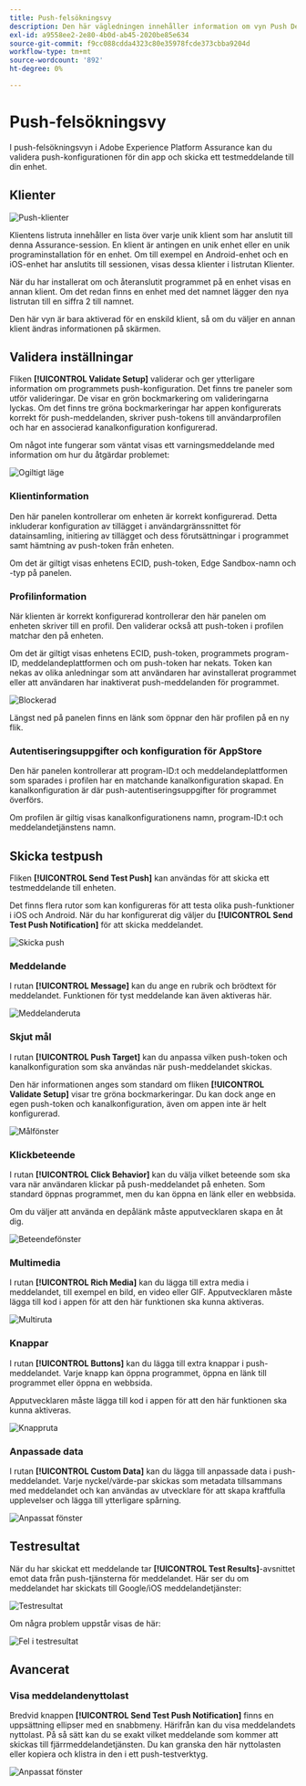 ```yaml
---
title: Push-felsökningsvy
description: Den här vägledningen innehåller information om vyn Push Debug (Push Debug) i Adobe Experience Platform Assurance.
exl-id: a9558ee2-2e80-4b0d-ab45-2020be85e634
source-git-commit: f9cc088cdda4323c80e35978fcde373cbba9204d
workflow-type: tm+mt
source-wordcount: '892'
ht-degree: 0%

---
```


# Push-felsökningsvy

I push-felsökningsvyn i Adobe Experience Platform Assurance kan du validera push-konfigurationen för din app och skicka ett testmeddelande till din enhet.

## Klienter

![Push-klienter](./images/push-debug-view/clients.png)

Klientens listruta innehåller en lista över varje unik klient som har anslutit till denna Assurance-session. En klient är antingen en unik enhet eller en unik programinstallation för en enhet. Om till exempel en Android-enhet och en iOS-enhet har anslutits till sessionen, visas dessa klienter i listrutan Klienter.

När du har installerat om och återanslutit programmet på en enhet visas en annan klient. Om det redan finns en enhet med det namnet lägger den nya listrutan till en siffra 2 till namnet.

Den här vyn är bara aktiverad för en enskild klient, så om du väljer en annan klient ändras informationen på skärmen.

## Validera inställningar

Fliken **[!UICONTROL Validate Setup]** validerar och ger ytterligare information om programmets push-konfiguration. Det finns tre paneler som utför valideringar. De visar en grön bockmarkering om valideringarna lyckas. Om det finns tre gröna bockmarkeringar har appen konfigurerats korrekt för push-meddelanden, skriver push-tokens till användarprofilen och har en associerad kanalkonfiguration konfigurerad.

Om något inte fungerar som väntat visas ett varningsmeddelande med information om hur du åtgärdar problemet:

![Ogiltigt läge](./images/push-debug-view/invalid-state.png)

### Klientinformation

Den här panelen kontrollerar om enheten är korrekt konfigurerad. Detta inkluderar konfiguration av tillägget i användargränssnittet för datainsamling, initiering av tillägget och dess förutsättningar i programmet samt hämtning av push-token från enheten.

Om det är giltigt visas enhetens ECID, push-token, Edge Sandbox-namn och -typ på panelen.

### Profilinformation

När klienten är korrekt konfigurerad kontrollerar den här panelen om enheten skriver till en profil. Den validerar också att push-token i profilen matchar den på enheten.

Om det är giltigt visas enhetens ECID, push-token, programmets program-ID, meddelandeplattformen och om push-token har nekats. Token kan nekas av olika anledningar som att användaren har avinstallerat programmet eller att användaren har inaktiverat push-meddelanden för programmet.

![Blockerad](./images/push-debug-view/deny-list-blocked.png)

Längst ned på panelen finns en länk som öppnar den här profilen på en ny flik.

### Autentiseringsuppgifter och konfiguration för AppStore

Den här panelen kontrollerar att program-ID:t och meddelandeplattformen som sparades i profilen har en matchande kanalkonfiguration skapad. En kanalkonfiguration är där push-autentiseringsuppgifter för programmet överförs.

Om profilen är giltig visas kanalkonfigurationens namn, program-ID:t och meddelandetjänstens namn.

## Skicka testpush

Fliken **[!UICONTROL Send Test Push]** kan användas för att skicka ett testmeddelande till enheten.

Det finns flera rutor som kan konfigureras för att testa olika push-funktioner i iOS och Android. När du har konfigurerat dig väljer du **[!UICONTROL Send Test Push Notification]** för att skicka meddelandet.

![Skicka push](./images/push-debug-view/send.png)

### Meddelande

I rutan **[!UICONTROL Message]** kan du ange en rubrik och brödtext för meddelandet. Funktionen för tyst meddelande kan även aktiveras här.

![Meddelanderuta](./images/push-debug-view/message-pane.png)

### Skjut mål

I rutan **[!UICONTROL Push Target]** kan du anpassa vilken push-token och kanalkonfiguration som ska användas när push-meddelandet skickas.

Den här informationen anges som standard om fliken **[!UICONTROL Validate Setup]** visar tre gröna bockmarkeringar. Du kan dock ange en egen push-token och kanalkonfiguration, även om appen inte är helt konfigurerad.

![Målfönster](./images/push-debug-view/target-pane.png)

### Klickbeteende

I rutan **[!UICONTROL Click Behavior]** kan du välja vilket beteende som ska vara när användaren klickar på push-meddelandet på enheten. Som standard öppnas programmet, men du kan öppna en länk eller en webbsida.

Om du väljer att använda en depålänk måste apputvecklaren skapa en åt dig.

![Beteendefönster](./images/push-debug-view/click-behavior.png)

### Multimedia

I rutan **[!UICONTROL Rich Media]** kan du lägga till extra media i meddelandet, till exempel en bild, en video eller GIF. Apputvecklaren måste lägga till kod i appen för att den här funktionen ska kunna aktiveras.

![Multiruta](./images/push-debug-view/rich-pane.png)

### Knappar

I rutan **[!UICONTROL Buttons]** kan du lägga till extra knappar i push-meddelandet. Varje knapp kan öppna programmet, öppna en länk till programmet eller öppna en webbsida.

Apputvecklaren måste lägga till kod i appen för att den här funktionen ska kunna aktiveras.

![Knappruta](./images/push-debug-view/buttons-pane.png)

### Anpassade data

I rutan **[!UICONTROL Custom Data]** kan du lägga till anpassade data i push-meddelandet. Varje nyckel/värde-par skickas som metadata tillsammans med meddelandet och kan användas av utvecklare för att skapa kraftfulla upplevelser och lägga till ytterligare spårning.

![Anpassat fönster](./images/push-debug-view/custom-pane.png)

## Testresultat

När du har skickat ett meddelande tar **[!UICONTROL Test Results]**-avsnittet emot data från push-tjänsterna för meddelandet. Här ser du om meddelandet har skickats till Google/iOS meddelandetjänster:

![Testresultat](./images/push-debug-view/test-results.png)

Om några problem uppstår visas de här:

![Fel i testresultat](./images/push-debug-view/test-error.png)

## Avancerat

### Visa meddelandenyttolast

Bredvid knappen **[!UICONTROL Send Test Push Notification]** finns en uppsättning ellipser med en snabbmeny. Härifrån kan du visa meddelandets nyttolast. På så sätt kan du se exakt vilket meddelande som kommer att skickas till fjärrmeddelandetjänsten. Du kan granska den här nyttolasten eller kopiera och klistra in den i ett push-testverktyg.

![Anpassat fönster](./images/push-debug-view/message-payload.png)
